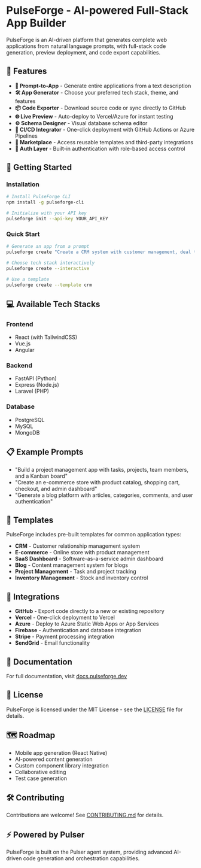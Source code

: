 # PulseForge - AI-powered Full-Stack App Builder

PulseForge is an AI-driven platform that generates complete web applications from natural language prompts, with full-stack code generation, preview deployment, and code export capabilities.

## 🚀 Features

- **🧠 Prompt-to-App** - Generate entire applications from a text description
- **🛠️ App Generator** - Choose your preferred tech stack, theme, and features
- **📦 Code Exporter** - Download source code or sync directly to GitHub
- **🌐 Live Preview** - Auto-deploy to Vercel/Azure for instant testing
- **⚙️ Schema Designer** - Visual database schema editor
- **🔁 CI/CD Integrator** - One-click deployment with GitHub Actions or Azure Pipelines
- **🧩 Marketplace** - Access reusable templates and third-party integrations
- **🔐 Auth Layer** - Built-in authentication with role-based access control

## 🔧 Getting Started

### Installation

```bash
# Install PulseForge CLI
npm install -g pulseforge-cli

# Initialize with your API key
pulseforge init --api-key YOUR_API_KEY
```

### Quick Start

```bash
# Generate an app from a prompt
pulseforge create "Create a CRM system with customer management, deal tracking, and a dashboard with sales analytics"

# Choose tech stack interactively
pulseforge create --interactive

# Use a template
pulseforge create --template crm
```

## 💻 Available Tech Stacks

### Frontend
- React (with TailwindCSS)
- Vue.js
- Angular

### Backend
- FastAPI (Python)
- Express (Node.js)
- Laravel (PHP)

### Database
- PostgreSQL
- MySQL
- MongoDB

## 📋 Example Prompts

- "Build a project management app with tasks, projects, team members, and a Kanban board"
- "Create an e-commerce store with product catalog, shopping cart, checkout, and admin dashboard"
- "Generate a blog platform with articles, categories, comments, and user authentication"

## 🧩 Templates

PulseForge includes pre-built templates for common application types:

- **CRM** - Customer relationship management system
- **E-commerce** - Online store with product management
- **SaaS Dashboard** - Software-as-a-service admin dashboard
- **Blog** - Content management system for blogs
- **Project Management** - Task and project tracking
- **Inventory Management** - Stock and inventory control

## 🔌 Integrations

- **GitHub** - Export code directly to a new or existing repository
- **Vercel** - One-click deployment to Vercel
- **Azure** - Deploy to Azure Static Web Apps or App Services
- **Firebase** - Authentication and database integration
- **Stripe** - Payment processing integration
- **SendGrid** - Email functionality

## 📖 Documentation

For full documentation, visit [docs.pulseforge.dev](https://docs.pulseforge.dev)

## 📄 License

PulseForge is licensed under the MIT License - see the [LICENSE](LICENSE) file for details.

## 🗺️ Roadmap

- Mobile app generation (React Native)
- AI-powered content generation
- Custom component library integration
- Collaborative editing
- Test case generation

## 🛠️ Contributing

Contributions are welcome! See [CONTRIBUTING.md](CONTRIBUTING.md) for details.

## ⚡ Powered by Pulser

PulseForge is built on the Pulser agent system, providing advanced AI-driven code generation and orchestration capabilities.